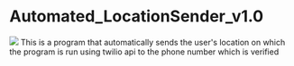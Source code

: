# Automated_LocationSender_v1.0
<img src="https://www.megri.com/wp-content/uploads/location.jpg">
This is a program that automatically sends the user's location on which the program is run using twilio api to the phone number which is verified
